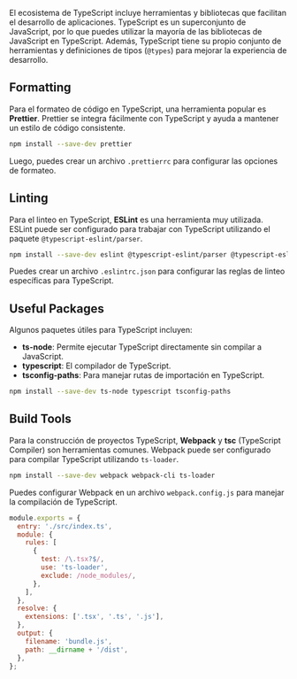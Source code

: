El ecosistema de TypeScript incluye herramientas y bibliotecas que facilitan el desarrollo de aplicaciones. TypeScript es un superconjunto de JavaScript, por lo que puedes utilizar la mayoría de las bibliotecas de JavaScript en TypeScript. Además, TypeScript tiene su propio conjunto de herramientas y definiciones de tipos (`@types`) para mejorar la experiencia de desarrollo.


## Formatting
Para el formateo de código en TypeScript, una herramienta popular es **Prettier**. Prettier se integra fácilmente con TypeScript y ayuda a mantener un estilo de código consistente.

```bash
npm install --save-dev prettier
```

Luego, puedes crear un archivo `.prettierrc` para configurar las opciones de formateo.

## Linting
Para el linteo en TypeScript, **ESLint** es una herramienta muy utilizada. ESLint puede ser configurado para trabajar con TypeScript utilizando el paquete `@typescript-eslint/parser`.

```bash
npm install --save-dev eslint @typescript-eslint/parser @typescript-eslint/eslint-plugin
```

Puedes crear un archivo `.eslintrc.json` para configurar las reglas de linteo específicas para TypeScript.

## Useful Packages
Algunos paquetes útiles para TypeScript incluyen:
- **ts-node**: Permite ejecutar TypeScript directamente sin compilar a JavaScript.
- **typescript**: El compilador de TypeScript.
- **tsconfig-paths**: Para manejar rutas de importación en TypeScript.

```bash
npm install --save-dev ts-node typescript tsconfig-paths
```

## Build Tools
Para la construcción de proyectos TypeScript, **Webpack** y **tsc** (TypeScript Compiler) son herramientas comunes. Webpack puede ser configurado para compilar TypeScript utilizando `ts-loader`.

```bash
npm install --save-dev webpack webpack-cli ts-loader
```

Puedes configurar Webpack en un archivo `webpack.config.js` para manejar la compilación de TypeScript.

```js
module.exports = {
  entry: './src/index.ts',
  module: {
    rules: [
      {
        test: /\.tsx?$/,
        use: 'ts-loader',
        exclude: /node_modules/,
      },
    ],
  },
  resolve: {
    extensions: ['.tsx', '.ts', '.js'],
  },
  output: {
    filename: 'bundle.js',
    path: __dirname + '/dist',
  },
};
```

